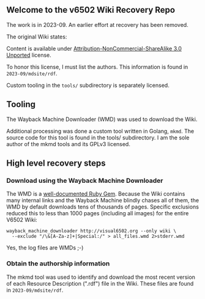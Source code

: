 ## Welcome to the v6502 Wiki Recovery Repo

The work is in 2023-09. An earlier effort at recovery has been removed.

The original Wiki states:

Content is available under [Attribution-NonCommercial-ShareAlike 3.0 Unported](https://web.archive.org/web/20210405071423/http://creativecommons.org/licenses/by-nc-sa/3.0/) license.

To honor this license, I must list the authors.
This information is found in `2023-09/mdsite/rdf`.

Custom tooling in the `tools/` subdirectory is separately licensed.

## Tooling

The Wayback Machine Downloader (WMD) was used to download the Wiki.

Additional processing was done a custom tool written in Golang, `mkmd`.
The source code for this tool is found in the tools/ subdirectory.
I am the sole author of the mkmd tools and its GPLv3 licensed.

## High level recovery steps

### Download using the Wayback Machine Downloader

The WMD is a [well-documented Ruby Gem](https://github.com/hartator/wayback-machine-downloader).
Because the Wiki contains many internal links and the Wayback Machine blindly chases all of them,
the WMD by default downloads tens of thousands of pages. Specific exclusions reduced this to less
than 1000 pages (including all images) for the entire V6502 Wiki:
```
wayback_machine_downloader http://visual6502.org --only wiki \
  --exclude "/\&[A-Za-z]+|Special:/" > all_files.wmd 2>stderr.wmd
```
Yes, the log files are WMDs ;-)

### Obtain the authorship information

The mkmd tool was used to identify and download the most recent version
of each Resource Description (".rdf") file in the Wiki.
These files are found in `2023-09/mdsite/rdf`.

